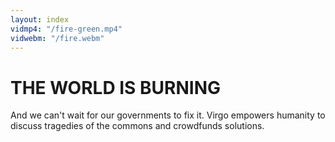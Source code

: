 ```yaml
---
layout: index
vidmp4: "/fire-green.mp4"
vidwebm: "/fire.webm"
---
```


# THE WORLD IS BURNING

And we can't wait for our governments to fix it. Virgo empowers humanity to discuss tragedies of the commons and crowdfunds solutions.
